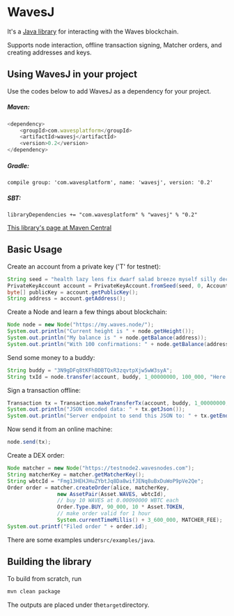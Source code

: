 # WavesJ

It's a [Java library](https://github.com/wavesplatform/WavesJ) for interacting with the Waves blockchain.

Supports node interaction, offline transaction signing, Matcher orders, and creating addresses and keys.

## Using WavesJ in your project

Use the codes below to add WavesJ as a dependency for your project.

##### Maven:

```js
<dependency>
    <groupId>com.wavesplatform</groupId>
    <artifactId>wavesj</artifactId>
    <version>0.2</version>
</dependency>
```

##### Gradle:

```
compile group: 'com.wavesplatform', name: 'wavesj', version: '0.2'
```

##### SBT:

```
libraryDependencies += "com.wavesplatform" % "wavesj" % "0.2"
```

[This library's page at Maven Central](https://mvnrepository.com/artifact/com.wavesplatform/wavesj)

## Basic Usage

Create an account from a private key \('T' for testnet\):

```java
String seed = "health lazy lens fix dwarf salad breeze myself silly december endless rent faculty report beyond";
PrivateKeyAccount account = PrivateKeyAccount.fromSeed(seed, 0, Account.TESTNET);
byte[] publicKey = account.getPublicKey();
String address = account.getAddress();
```

Create a Node and learn a few things about blockchain:

```java
Node node = new Node("https://my.waves.node/");
System.out.println("Current height is " + node.getHeight());
System.out.println("My balance is " + node.getBalance(address));
System.out.println("With 100 confirmations: " + node.getBalance(address, 100));
```

Send some money to a buddy:

```java
String buddy = "3N9gDFq8tKFhBDBTQxR3zqvtpXjw5wW3syA";
String txId = node.transfer(account, buddy, 1_00000000, 100_000, "Here's for you");
```

Sign a transaction offline:

```java
Transaction tx = Transaction.makeTransferTx(account, buddy, 1_00000000, Asset.WAVES, 100_000, Asset.WAVES, "");
System.out.println("JSON encoded data: " + tx.getJson());
System.out.println("Server endpoint to send this JSON to: " + tx.getEndpoint());
```

Now send it from an online machine:

```java
node.send(tx);
```

Create a DEX order:

```java
Node matcher = new Node("https://testnode2.wavesnodes.com");
String matcherKey = matcher.getMatcherKey();
String wbtcId = "Fmg13HEHJHuZYbtJq8Da8wifJENq8uBxDuWoP9pVe2Qe";
Order order = matcher.createOrder(alice, matcherKey,
                new AssetPair(Asset.WAVES, wbtcId),
                // buy 10 WAVES at 0.00090000 WBTC each
                Order.Type.BUY, 90_000, 10 * Asset.TOKEN,
                // make order valid for 1 hour
                System.currentTimeMillis() + 3_600_000, MATCHER_FEE);
System.out.printf("Filed order " + order.id);
```

There are some examples under`src/examples/java`.

## Building the library

To build from scratch, run

```bash
mvn clean package
```

The outputs are placed under the`target`directory.

